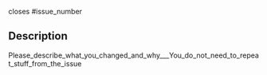 closes #issue_number

## Description
Please_describe_what_you_changed_and_why___You_do_not_need_to_repeat_stuff_from_the_issue
